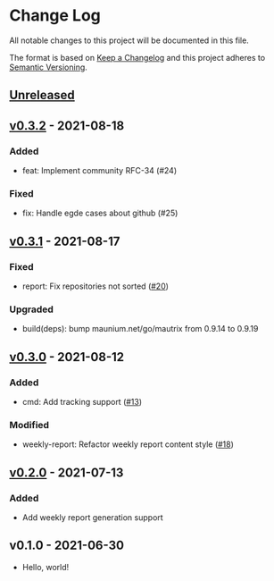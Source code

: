 # Change Log

All notable changes to this project will be documented in this file.

The format is based on [Keep a Changelog](https://keepachangelog.com/)
and this project adheres to [Semantic Versioning](https://semver.org/).

## [Unreleased]

## [v0.3.2] - 2021-08-18

### Added

- feat: Implement community RFC-34 (#24)

### Fixed

- fix: Handle egde cases about github (#25)

## [v0.3.1] - 2021-08-17

### Fixed

- report: Fix repositories not sorted ([#20](https://github.com/beyondstorage/go-community/pull/20))

### Upgraded

- build(deps): bump maunium.net/go/mautrix from 0.9.14 to 0.9.19

## [v0.3.0] - 2021-08-12

### Added

- cmd: Add tracking support ([#13](https://github.com/beyondstorage/go-community/pull/13))

### Modified

- weekly-report: Refactor weekly report content style ([#18](https://github.com/beyondstorage/go-community/pull/18))

## [v0.2.0] - 2021-07-13

### Added

- Add weekly report generation support

## v0.1.0 - 2021-06-30

- Hello, world!

[Unreleased]: https://github.com/beyondstorage/go-community/compare/v0.3.2...HEAD
[v0.3.2]: https://github.com/beyondstorage/go-community/compare/v0.3.1...v0.3.2
[v0.3.1]: https://github.com/beyondstorage/go-community/compare/v0.3.0...v0.3.1
[v0.3.0]: https://github.com/beyondstorage/go-community/compare/v0.2.0...v0.3.0
[v0.2.0]: https://github.com/beyondstorage/go-community/compare/v0.1.0...v0.2.0
